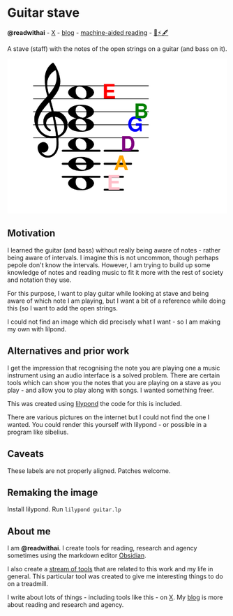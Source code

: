 # Guitar stave
**@readwithai** - [X](https://x.com/readwithai) - [blog](https://readwithai.substack.com/) - [machine-aided reading](https://www.reddit.com/r/machineAidedReading/) - [📖](https://readwithai.substack.com/p/what-is-reading-broadly-defined
)[⚡️](https://readwithai.substack.com/s/technical-miscellany)[🖋️](https://readwithai.substack.com/p/note-taking-with-obsidian-much-of)

A stave (staff) with the notes of the open strings on a guitar (and bass on it).

<a href="guitar.pdf"><img src="guitar.png" alt="Picture of a open notes on a gutar on a stave"> </img></a>

## Motivation
I learned the guitar (and bass) without really being aware of notes - rather being aware of intervals. I imagine this is not uncommon, though perhaps pepole don't know the intervals. However, I am trying to build up some knowledge of notes and reading music to fit it more with the rest of society and notation they use.

For this purpose, I want to play guitar while looking at stave and being aware of which note I am playing, but I want a bit of a reference while doing this (so I want to add the open strings.

I could not find an image which did precisely what I want - so I am making my own with lilpond.

## Alternatives and prior work
I get the impression that recognising the note you are playing one a music instrument using an audio interface is a solved problem. There are certain tools which can show you the notes that you are playing on a stave as you play - and allow you to play along with songs. I wanted something freer.

This was created using [lilypond](https://lilypond.org/) the code for this is included.

There are various pictures on the internet but I could not find the one I wanted.
You could render this yourself with lilypond - or possible in a program like sibelius.

## Caveats
These labels are not properly aligned. Patches welcome.


## Remaking the image
Install lilypond. Run `lilypond guitar.lp`


## About me
I am **@readwithai**. I create tools for reading, research and agency sometimes using the markdown editor [Obsidian](https://readwithai.substack.com/p/what-exactly-is-obsidian).

I also create a [stream of tools](https://readwithai.substack.com/p/my-productivity-tools) that are related to this work and my life in general. This particular tool was created to give me interesting things to do on a treadmill.

I write about lots of things - including tools like this - on [X](https://x.com/readwithai).
My [blog](https://readwithai.substack.com/) is more about reading and research and agency.
